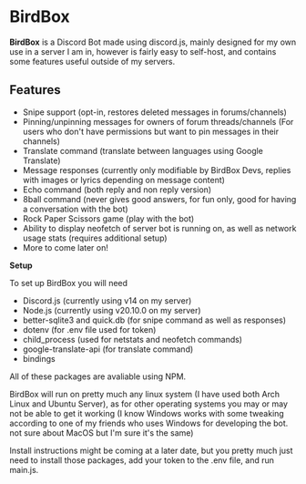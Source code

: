 
# BirdBox

**BirdBox** is a Discord Bot made using discord.js, mainly designed for my own use in a server I am in, however is fairly easy to self-host, and contains some features useful outside of my servers.

## Features

 - Snipe support (opt-in, restores deleted messages in forums/channels)
 - Pinning/unpinning messages for owners of forum threads/channels (For users who don't have permissions but want to pin messages in their channels)
 - Translate command (translate between languages using Google Translate)
 - Message responses (currently only modifiable by BirdBox Devs, replies with images or lyrics depending on message content)
 - Echo command (both reply and non reply version)
 - 8ball command (never gives good answers, for fun only, good for having a conversation with the bot)
 - Rock Paper Scissors game (play with the bot)
 - Ability to display neofetch of server bot is running on, as well as network usage stats (requires additional setup)
 - More to come later on!

**Setup**

To set up BirdBox you will need

 - Discord.js (currently using v14 on my server)
 - Node.js (currently using v20.10.0 on my server)
 - better-sqlite3 and quick.db (for snipe command as well as responses)
 - dotenv (for .env file used for token)
 - child_process (used for netstats and neofetch commands)
 - google-translate-api (for translate command)
 - bindings
 
All of these packages are avaliable using NPM.

BirdBox will run on pretty much any linux system (I have used both Arch Linux and Ubuntu Server), as for other operating systems you may or may not be able to get it working (I know Windows works with some tweaking according to one of my friends who uses Windows for developing the bot. not sure about MacOS but I'm sure it's the same)

Install instructions might be coming at a later date, but you pretty much just need to install those packages, add your token to the .env file, and run main.js.

